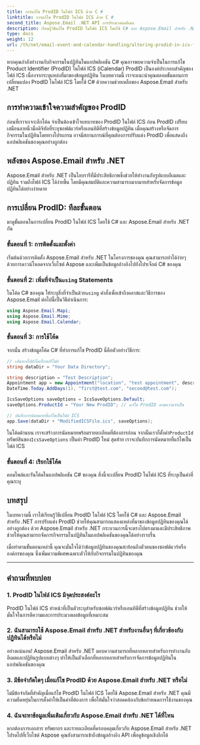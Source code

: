 ```yaml
---
title: การแก้ไข ProdID ในไฟล์ ICS ด้วย C #
linktitle: การแก้ไข ProdID ในไฟล์ ICS ด้วย C #
second_title: Aspose.Email .NET API การประมวลผลอีเมล
description: เรียนรู้วิธีแก้ไข ProdID ในไฟล์ ICS โดยใช้ C# และ Aspose.Email สำหรับ .NET คำแนะนำและรหัสทีละขั้นตอน ตรวจสอบความสมบูรณ์ของข้อมูลและความเข้ากันได้
type: docs
weight: 12
url: /th/net/email-event-and-calendar-handling/altering-prodid-in-ics-files-with-csharp/
---
```


หากคุณกำลังทำงานกับกิจกรรมในปฏิทินในแอปพลิเคชัน C# คุณอาจพบความจำเป็นในการแก้ไข Product Identifier (ProdID) ในไฟล์ ICS (iCalendar) ProdID เป็นองค์ประกอบสำคัญของไฟล์ ICS เนื่องจากระบุแหล่งที่มาของข้อมูลปฏิทิน ในบทความนี้ เราจะแนะนำคุณตลอดขั้นตอนการเปลี่ยนแปลง ProdID ในไฟล์ ICS โดยใช้ C# ด้วยความช่วยเหลือของ Aspose.Email สำหรับ .NET

## การทำความเข้าใจความสำคัญของ ProdID

ก่อนที่เราจะเจาะลึกโค้ด จำเป็นต้องเข้าใจบทบาทของ ProdID ในไฟล์ ICS ก่อน ProdID เปรียบเสมือนลายนิ้วมือดิจิทัลที่ระบุซอฟต์แวร์หรือเอนทิตีที่สร้างข้อมูลปฏิทิน เมื่อคุณสร้างหรือจัดการกิจกรรมในปฏิทินโดยทางโปรแกรม อาจมีสถานการณ์ที่คุณต้องการปรับแต่ง ProdID เพื่อแสดงถึงแอปพลิเคชันของคุณอย่างถูกต้อง

## พลังของ Aspose.Email สำหรับ .NET

Aspose.Email สำหรับ .NET เป็นไลบรารีที่มีประสิทธิภาพซึ่งช่วยให้ทำงานกับรูปแบบอีเมลและปฏิทิน รวมถึงไฟล์ ICS ได้ง่ายขึ้น โดยมีคุณสมบัติและความสามารถมากมายสำหรับจัดการข้อมูลปฏิทินได้อย่างง่ายดาย

## การเปลี่ยน ProdID: ทีละขั้นตอน

มาดูขั้นตอนในการเปลี่ยน ProdID ในไฟล์ ICS โดยใช้ C# และ Aspose.Email สำหรับ .NET กัน

### ขั้นตอนที่ 1: การติดตั้งและตั้งค่า

เริ่มต้นด้วยการติดตั้ง Aspose.Email สำหรับ .NET ในโครงการของคุณ คุณสามารถทำได้ง่ายๆ ด้วยการดาวน์โหลดจากเว็บไซต์ Aspose และเพิ่มเป็นข้อมูลอ้างอิงไปยังโปรเจ็กต์ C# ของคุณ

###  ขั้นตอนที่ 2: เพิ่มที่จำเป็น`using` Statements

 ในโค้ด C# ของคุณ ให้ระบุสิ่งที่จำเป็นด้วย`using` คำสั่งเพื่อเข้าถึงคลาสและวิธีการของ Aspose.Email ต่อไปนี้เป็นวิธีดำเนินการ:

```csharp
using Aspose.Email.Mapi;
using Aspose.Email.Mime;
using Aspose.Email.Calendar;
```

### ขั้นตอนที่ 3: การใช้โค้ด

จากนั้น สร้างข้อมูลโค้ด C# ที่ทำการแก้ไข ProdID นี่คือตัวอย่างวิธีการ:

```csharp
// เส้นทางไปยังไดเร็กทอรีไฟล์
string dataDir = "Your Data Directory";

string description = "Test Description";
Appointment app = new Appointment("location", "test appointment", description, DateTime.Today,
DateTime.Today.AddDays(1), "first@test.com", "second@test.com");

IcsSaveOptions saveOptions = IcsSaveOptions.Default;
saveOptions.ProductId = "Your New ProdID"; // แก้ไข ProdID ตามความจำเป็น

// บันทึกการนัดหมายที่แก้ไขเป็นไฟล์ ICS
app.Save(dataDir + "ModifiedICSFile.ics", saveOptions);
```

ในโค้ดด้านบน เราจะสร้างการนัดหมายพร้อมรายละเอียดที่ต้องการก่อน จากนั้นเราก็ตั้งค่า`ProductId` ทรัพย์สินของ`IcsSaveOptions` เป็นค่า ProdID ใหม่ สุดท้าย เราจะบันทึกการนัดหมายที่แก้ไขเป็นไฟล์ ICS

### ขั้นตอนที่ 4: เรียกใช้โค้ด

คอมไพล์และรันโค้ดในแอปพลิเคชัน C# ของคุณ สิ่งนี้จะเปลี่ยน ProdID ในไฟล์ ICS ที่ระบุเป็นค่าที่คุณระบุ

## บทสรุป

ในบทความนี้ เราได้เรียนรู้วิธีเปลี่ยน ProdID ในไฟล์ ICS โดยใช้ C# และ Aspose.Email สำหรับ .NET การปรับแต่ง ProdID ช่วยให้คุณสามารถแสดงแหล่งที่มาของข้อมูลปฏิทินของคุณได้อย่างถูกต้อง ด้วย Aspose.Email สำหรับ .NET กระบวนการนี้จะตรงไปตรงมาและมีประสิทธิภาพ ช่วยให้คุณสามารถจัดการกิจกรรมในปฏิทินในแอปพลิเคชันของคุณได้อย่างราบรื่น

เมื่อทำตามขั้นตอนเหล่านี้ คุณจะมั่นใจได้ว่าข้อมูลปฏิทินของคุณสะท้อนถึงตัวตนของซอฟต์แวร์หรือองค์กรของคุณ ซึ่งเพิ่มความพิเศษเฉพาะตัวให้กับกิจกรรมในปฏิทินของคุณ

---

## คำถามที่พบบ่อย

### 1. ProdID ในไฟล์ ICS มีจุดประสงค์อะไร

ProdID ในไฟล์ ICS ทำหน้าที่เป็นตัวระบุสำหรับซอฟต์แวร์หรือเอนทิตีที่สร้างข้อมูลปฏิทิน ช่วยให้มั่นใจในการตีความและการประมวลผลข้อมูลที่เหมาะสม

### 2. ฉันสามารถใช้ Aspose.Email สำหรับ .NET สำหรับงานอื่นๆ ที่เกี่ยวข้องกับปฏิทินได้หรือไม่

อย่างแน่นอน! Aspose.Email สำหรับ .NET มอบความสามารถที่หลากหลายสำหรับการทำงานกับอีเมลและปฏิทินรูปแบบต่างๆ ทำให้เป็นตัวเลือกที่หลากหลายสำหรับการจัดการข้อมูลปฏิทินในแอปพลิเคชันของคุณ

### 3. มีข้อจำกัดใดๆ เมื่อแก้ไข ProdID ด้วย Aspose.Email สำหรับ .NET หรือไม่

ไม่มีข้อจำกัดที่สำคัญเมื่อแก้ไข ProdID ในไฟล์ ICS โดยใช้ Aspose.Email สำหรับ .NET คุณมีความยืดหยุ่นในการตั้งค่าให้เป็นค่าที่ต้องการ เพื่อให้มั่นใจว่าสอดคล้องกับข้อกำหนดการใช้งานของคุณ

### 4. ฉันจะหาข้อมูลเพิ่มเติมเกี่ยวกับ Aspose.Email สำหรับ .NET ได้ที่ไหน

หากต้องการเอกสาร ทรัพยากร และรายละเอียดที่ครอบคลุมเกี่ยวกับ Aspose.Email สำหรับ .NET โปรดไปที่เว็บไซต์ Aspose คุณยังสามารถเข้าถึงข้อมูลอ้างอิง API เพื่อดูข้อมูลเชิงลึกได้